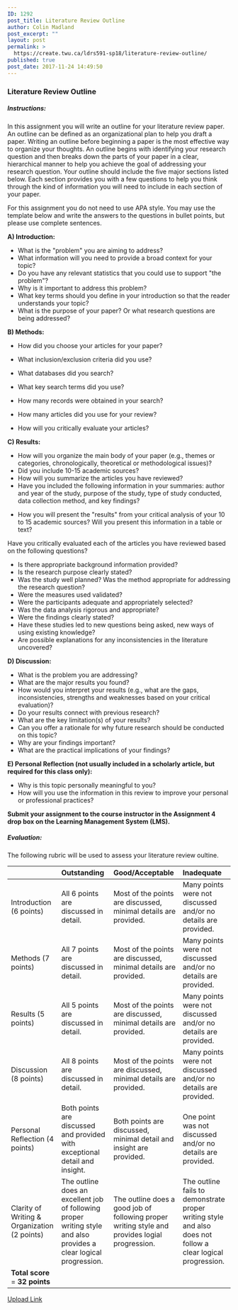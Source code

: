 ```yaml
---
ID: 1292
post_title: Literature Review Outline
author: Colin Madland
post_excerpt: ""
layout: post
permalink: >
  https://create.twu.ca/ldrs591-sp18/literature-review-outline/
published: true
post_date: 2017-11-24 14:49:50
---
```

<h3>Literature Review Outline</h3>

<h5>Instructions:</h5>

In this assignment you will write an outline for your literature review paper.  An outline can be defined as an organizational plan to help you draft a paper. Writing an outline before beginning a paper is the most effective way to organize your thoughts. An outline begins with identifying your research question and then breaks down the parts of your paper in a clear, hierarchical manner to help you achieve the goal of addressing your research question.  Your outline should include the five major sections listed below.  Each section provides you with a few questions to help you think through the kind of information you will need to include in each section of your paper.

For this assignment you do not need to use APA style.  You may use the template below and write the answers to the questions in bullet points, but please use complete sentences.

<strong>A) Introduction:</strong>

<ul>
<li>What is the "problem" you are aiming to address?</li>
<li>What information will you need to provide a broad context for your topic?</li>
<li>Do you have any relevant statistics that you could use to support "the problem"?</li>
<li>Why is it important to address this problem?</li>
<li>What key terms should you define in your introduction so that the reader understands your topic?</li>
<li>What is the purpose of your paper? Or what research questions are being addressed?</li>
</ul>

<strong>B) Methods:</strong>

<ul>
<li>How did you choose your articles for your paper?</p></li>
<li>What inclusion/exclusion criteria did you use?</p></li>
<li>What databases did you search?</p></li>
<li>What key search terms did you use?</p></li>
<li><p>How many records were obtained in your search?</p></li>
<li><p>How many articles did you use for your review?</p></li>
<li><p>How will you critically evaluate your articles?</p></li>
</ul>

<p><strong>C) Results:</strong>

<ul>
<li>How will you organize the main body of your paper (e.g., themes or categories, chronologically, theoretical or methodological issues)?</li>
<li>Did you include 10-15 academic sources?</li>
<li>How will you summarize the articles you have reviewed?</li>
<li>Have you included the following information in your summaries: author and year of the study, purpose of the study, type of study conducted, data collection method, and key findings?

</li>
<li>

How you will present the "results" from your critical analysis of your 10 to 15 academic sources?  Will you present this information in a table or text?

</li>
</ul>

Have you critically evaluated each of the articles you have reviewed based on the following questions?

<ul>
<li>Is there appropriate background information provided?</li>
<li>Is the research purpose clearly stated?</li>
<li>Was the study well planned? Was the method appropriate for addressing the research question?</li>
<li>Were the measures used validated?</li>
<li>Were the participants adequate and appropriately selected?</li>
<li>Was the data analysis rigorous and appropriate?</li>
<li>Were the findings clearly stated?</li>
<li>Have these studies led to new questions being asked, new ways of using existing knowledge? </li>
<li>Are possible explanations for any inconsistencies in the literature uncovered?</li>
</ul>

<strong>D) Discussion:</strong>

<ul>
<li>What is the problem you are addressing?</li>
<li>What are the major results you found?</li>
<li>How would you interpret your results (e.g., what are the gaps, inconsistencies, strengths and weaknesses based on your critical evaluation)?</li>
<li>Do your results connect with previous research?</li>
<li>What are the key limitation(s) of your results?</li>
<li>Can you offer a rationale for why future research should be conducted on this topic?</li>
<li>Why are your findings important?</li>
<li>What are the practical implications of your findings?</li>
</ul>

<strong>E) Personal Reflection (not usually included in a scholarly article, but required for this class only):</strong>

<ul>
<li>Why is this topic personally meaningful to you?</li>
<li>How will you use the information in this review to improve your personal or professional practices?</li>
</ul>

<strong>Submit your assignment to the course instructor in the Assignment 4 drop box on the Learning Management System (LMS).</strong>

<h5>Evaluation:</h5>

The following rubric will be used to assess your literature review oultine.

<table>
<thead>
<tr>
  <th align="left"></th>
  <th align="left">Outstanding</th>
  <th align="left">Good/Acceptable</th>
  <th align="left">Inadequate</th>
</tr>
</thead>
<tbody>
<tr>
  <td align="left">Introduction (6 points)</td>
  <td align="left">All 6 points are discussed in detail.</td>
  <td align="left">Most of the points are           discussed, minimal details are provided.</td>
  <td align="left">Many points were not           discussed and/or no details are provided.</td>
</tr>
<tr>
  <td align="left">Methods (7 points)</td>
  <td align="left">All 7 points are discussed in detail.</td>
  <td align="left">Most of the points are           discussed, minimal details are provided.</td>
  <td align="left">Many points were not           discussed and/or no details     are provided.</td>
</tr>
<tr>
  <td align="left">Results (5 points)</td>
  <td align="left">All 5 points are discussed in detail.</td>
  <td align="left">Most of the points are            discussed, minimal details are provided.</td>
  <td align="left">Many points were not            discussed and/or no details are provided.</td>
</tr>
<tr>
  <td align="left">Discussion (8 points)</td>
  <td align="left">All 8 points are discussed in detail.</td>
  <td align="left">Most of the points are           discussed, minimal details are provided.</td>
  <td align="left">Many points were not           discussed and/or no details are provided.</td>
</tr>
<tr>
  <td align="left">Personal Reflection                 (4 points)</td>
  <td align="left">Both points are discussed and provided with exceptional detail and insight.</td>
  <td align="left">Both points are discussed, minimal detail and insight    are provided.</td>
  <td align="left">One point was not discussed and/or no details are             provided.</td>
</tr>
<tr>
  <td align="left">Clarity of Writing &amp; Organization (2 points)</td>
  <td align="left">The outline does an excellent job of following proper writing style and also provides a clear logical progression.</td>
  <td align="left">The outline does a good job of following proper writing style and provides logial progression.</td>
  <td align="left">The outline fails to demonstrate proper writing style and also does not follow a clear  logical progression.</td>
</tr>
<tr>
  <td align="left"><strong>Total score</strong> = <strong>32 points</strong></td>
  <td align="left"></td>
  <td align="left"></td>
  <td align="left"></td>
</tr>
</tbody>
</table>

<!--themify_builder_static--><a href="https://create.twu.ca/ldrs591-sp18/lessons/literature-review-outline/" > Upload Link </a><!--/themify_builder_static-->
